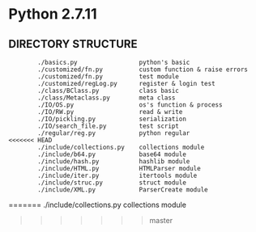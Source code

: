 Python 2.7.11
===============================

DIRECTORY STRUCTURE
-------------------

```
		./basics.py 				python's basic
		./customized/fn.py  		custom function & raise errors
		./customized/fn.py 			test module
		./customized/regLog.py 		register & login test
		./class/BClass.py 			class basic
		./class/Metaclass.py 		meta class
		./IO/OS.py 					os's function & process
		./IO/RW.py 					read & write
		./IO/pickling.py 			serialization
		./IO/search_file.py 		test script
		./regular/reg.py 			python regular
<<<<<<< HEAD
		./include/collections.py 	collections module
		./include/b64.py 			base64 module
		./include/hash.py 			hashlib module
		./include/HTML.py 			HTMLParser module
		./include/iter.py 			itertools module
		./include/struc.py 			struct module
		./include/XML.py 			ParserCreate module
```
=======
		./include/collections.py 	collections module 
>>>>>>> master
